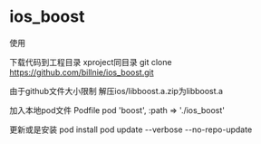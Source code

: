 # ios_boost

使用

下载代码到工程目录 xproject同目录
git clone https://github.com/billnie/ios_boost.git

由于github文件大小限制
解压ios/libboost.a.zip为libboost.a

加入本地pod文件 Podfile
pod 'boost',              :path => './ios_boost'

更新或是安装
pod install
pod update --verbose --no-repo-update
